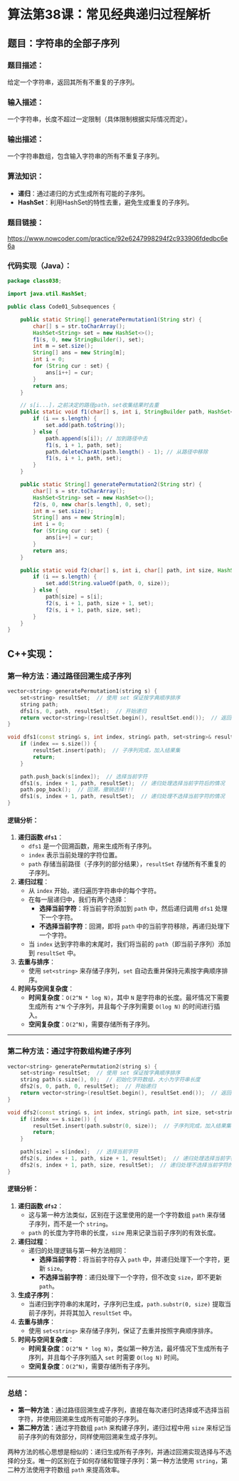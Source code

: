 # 算法第38课：常见经典递归过程解析

## 题目：字符串的全部子序列

### 题目描述：

给定一个字符串，返回其所有不重复的子序列。

### 输入描述：

一个字符串，长度不超过一定限制（具体限制根据实际情况而定）。

### 输出描述：

一个字符串数组，包含输入字符串的所有不重复子序列。

### 算法知识：

- **递归**：通过递归的方式生成所有可能的子序列。
- **HashSet**：利用HashSet的特性去重，避免生成重复的子序列。

### 题目链接：

https://www.nowcoder.com/practice/92e6247998294f2c933906fdedbc6e6a

### 代码实现（Java）：

```java
package class038;

import java.util.HashSet;

public class Code01_Subsequences {

    public static String[] generatePermutation1(String str) {
        char[] s = str.toCharArray();
        HashSet<String> set = new HashSet<>();
        f1(s, 0, new StringBuilder(), set);
        int m = set.size();
        String[] ans = new String[m];
        int i = 0;
        for (String cur : set) {
            ans[i++] = cur;
        }
        return ans;
    }

    // s[i...]，之前决定的路径path，set收集结果时去重
    public static void f1(char[] s, int i, StringBuilder path, HashSet<String> set) {
        if (i == s.length) {
            set.add(path.toString());
        } else {
            path.append(s[i]); // 加到路径中去
            f1(s, i + 1, path, set);
            path.deleteCharAt(path.length() - 1); // 从路径中移除
            f1(s, i + 1, path, set);
        }
    }

    public static String[] generatePermutation2(String str) {
        char[] s = str.toCharArray();
        HashSet<String> set = new HashSet<>();
        f2(s, 0, new char[s.length], 0, set);
        int m = set.size();
        String[] ans = new String[m];
        int i = 0;
        for (String cur : set) {
            ans[i++] = cur;
        }
        return ans;
    }

    public static void f2(char[] s, int i, char[] path, int size, HashSet<String> set) {
        if (i == s.length) {
            set.add(String.valueOf(path, 0, size));
        } else {
            path[size] = s[i];
            f2(s, i + 1, path, size + 1, set);
            f2(s, i + 1, path, size, set);
        }
    }
}
```

## C++实现：

### 第一种方法：通过路径回溯生成子序列

```cpp
vector<string> generatePermutation1(string s) {
    set<string> resultSet;  // 使用 set 保证按字典顺序排序
    string path;
    dfs1(s, 0, path, resultSet);  // 开始递归
    return vector<string>(resultSet.begin(), resultSet.end());  // 返回去重后的结果
}

void dfs1(const string& s, int index, string& path, set<string>& resultSet) {
    if (index == s.size()) {
        resultSet.insert(path);  // 子序列完成，加入结果集
        return;
    }

    path.push_back(s[index]);  // 选择当前字符
    dfs1(s, index + 1, path, resultSet);  // 递归处理选择当前字符后的情况
    path.pop_back();  // 回溯，撤销选择!!!
    dfs1(s, index + 1, path, resultSet);  // 递归处理不选择当前字符的情况
}
```

#### 逻辑分析：

1. **递归函数 `dfs1`**：
   - `dfs1` 是一个回溯函数，用来生成所有子序列。
   - `index` 表示当前处理的字符位置。
   - `path` 存储当前路径（子序列的部分结果），`resultSet` 存储所有不重复的子序列。
2. **递归过程**：
   - 从 `index` 开始，递归遍历字符串中的每个字符。
   - 在每一层递归中，我们有两个选择：
     - **选择当前字符**：将当前字符添加到 `path` 中，然后递归调用 `dfs1` 处理下一个字符。
     - **不选择当前字符**：回溯，即将 `path` 中的当前字符移除，再递归处理下一个字符。
   - 当 `index` 达到字符串的末尾时，我们将当前的 `path`（即当前子序列）添加到 `resultSet` 中。
3. **去重与排序**：
   - 使用 `set<string>` 来存储子序列，`set` 自动去重并保持元素按字典顺序排序。
4. **时间与空间复杂度**：
   - **时间复杂度**：`O(2^N * log N)`，其中 `N` 是字符串的长度。最坏情况下需要生成所有 `2^N` 个子序列，并且每个子序列需要 `O(log N)` 的时间进行插入。
   - **空间复杂度**：`O(2^N)`，需要存储所有子序列。

------

### 第二种方法：通过字符数组构建子序列

```cpp
vector<string> generatePermutation2(string s) {
    set<string> resultSet;  // 使用 set 保证按字典顺序排序
    string path(s.size(), 0);  // 初始化字符数组，大小为字符串长度
    dfs2(s, 0, path, 0, resultSet);  // 开始递归
    return vector<string>(resultSet.begin(), resultSet.end());  // 返回去重后的结果
}

void dfs2(const string& s, int index, string& path, int size, set<string>& resultSet) {
    if (index == s.size()) {
        resultSet.insert(path.substr(0, size));  // 子序列完成，加入结果集
        return;
    }

    path[size] = s[index];  // 选择当前字符
    dfs2(s, index + 1, path, size + 1, resultSet);  // 递归处理选择当前字符后的情况
    dfs2(s, index + 1, path, size, resultSet);  // 递归处理不选择当前字符的情况
}
```

#### 逻辑分析：

1. **递归函数 `dfs2`**：
   - 这与第一种方法类似，区别在于这里使用的是一个字符数组 `path` 来存储子序列，而不是一个 `string`。
   - `path` 的长度为字符串的长度，`size` 用来记录当前子序列的有效长度。
2. **递归过程**：
   - 递归的处理逻辑与第一种方法相同：
     - **选择当前字符**：将当前字符存入 `path` 中，并递归处理下一个字符，更新 `size`。
     - **不选择当前字符**：递归处理下一个字符，但不改变 `size`，即不更新 `path`。
3. **生成子序列**：
   - 当递归到字符串的末尾时，子序列已生成，`path.substr(0, size)` 提取当前子序列，并将其加入 `resultSet` 中。
4. **去重与排序**：
   - 使用 `set<string>` 来存储子序列，保证了去重并按照字典顺序排序。
5. **时间与空间复杂度**：
   - **时间复杂度**：`O(2^N * log N)`，类似第一种方法，最坏情况下生成所有子序列，并且每个子序列插入 `set` 时需要 `O(log N)` 时间。
   - **空间复杂度**：`O(2^N)`，需要存储所有子序列。

------

### 总结：

- **第一种方法**：通过路径回溯生成子序列，直接在每次递归时选择或不选择当前字符，并使用回溯来生成所有可能的子序列。
- **第二种方法**：通过字符数组 `path` 来构建子序列，递归过程中用 `size` 来标记当前子序列的有效部分，同样使用回溯来生成子序列。

两种方法的核心思想是相似的：递归生成所有子序列，并通过回溯实现选择与不选择的分支。唯一的区别在于如何存储和管理子序列：第一种方法使用 `string`，第二种方法使用字符数组 `path` 来提高效率。